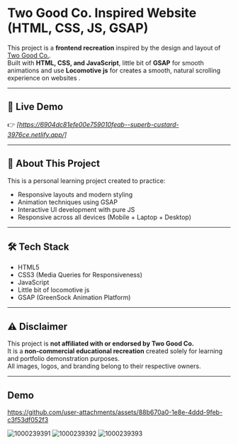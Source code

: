 # Two Good Co. Inspired Website (HTML, CSS, JS, GSAP)

This project is a **frontend recreation** inspired by the design and layout of [Two Good Co.](https://twogood.com.au/).  
Built with **HTML, CSS, and JavaScript**, little bit of **GSAP** for smooth animations and use **Locomotive js** for creates a smooth, natural scrolling experience on websites .

---
## 🚀 Live Demo
👉 *[https://6904dc81efe00e759010feab--superb-custard-3976ce.netlify.app/]*

---

## 🧠 About This Project
This is a personal learning project created to practice:
- Responsive layouts and modern styling
- Animation techniques using GSAP
- Interactive UI development with pure JS
- Responsive across all devices (Mobile + Laptop + Desktop)

---

## 🛠️ Tech Stack
- HTML5  
- CSS3 (Media Queries for Responsiveness)  
- JavaScript
- Little bit of locomotive js
- GSAP (GreenSock Animation Platform)

---

## ⚠️ Disclaimer
This project is **not affiliated with or endorsed by Two Good Co.**  
It is a **non-commercial educational recreation** created solely for learning and portfolio demonstration purposes.  
All images, logos, and branding belong to their respective owners.

---
## Demo

https://github.com/user-attachments/assets/88b670a0-1e8e-4ddd-9feb-c3f53df052f3

![1000239391](https://github.com/user-attachments/assets/11cfee9b-3b88-4edc-8e68-0a606e0f4751)
![1000239392](https://github.com/user-attachments/assets/e6fbb660-2da0-46e4-a803-a94e5eed2d87)
![1000239393](https://github.com/user-attachments/assets/9852bb03-7ad6-445f-9871-1e8f06d4d569)


